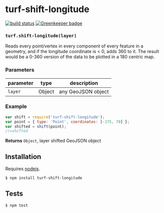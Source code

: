 # turf-shift-longitude

[![build status](https://secure.travis-ci.org/stepankuzmin/turf-shift-longitude.png)](http://travis-ci.org/stepankuzmin/turf-shift-longitude)
[![Greenkeeper badge](https://badges.greenkeeper.io/stepankuzmin/turf-shift-longitude.svg)](https://greenkeeper.io/)




### `turf.shift-longitude(layer)`

Reads every point/vertex in every component of every feature in a
geometry, and if the longitude coordinate is < 0, adds 360 to it. The
result would be a 0-360 version of the data to be plotted in a 180 centric map.

### Parameters

| parameter | type   | description        |
| --------- | ------ | ------------------ |
| `layer`   | Object | any GeoJSON object |


### Example

```js
var shift = require('turf-shift-longitude');
var point = { type: 'Point', coordinates: [-175, 70] };
var shifted = shift(point);
//=shifted
```


**Returns** `Object`, layer shifted GeoJSON object

## Installation

Requires [nodejs](http://nodejs.org/).

```sh
$ npm install turf-shift-longitude
```

## Tests

```sh
$ npm test
```


